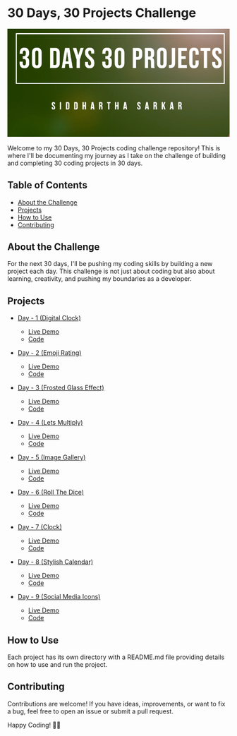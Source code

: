 # 30 Days, 30 Projects Challenge

![30 Days, 30 Projects](./img/banner.png)

Welcome to my 30 Days, 30 Projects coding challenge repository! This is where I'll be documenting my journey as I take on the challenge of building and completing 30 coding projects in 30 days.

## Table of Contents

- [About the Challenge](#about-the-challenge)
- [Projects](#projects)
- [How to Use](#how-to-use)
- [Contributing](#contributing)

## About the Challenge

For the next 30 days, I'll be pushing my coding skills by building a new project each day. This challenge is not just about coding but also about learning, creativity, and pushing my boundaries as a developer.

## Projects

- [Day - 1 (Digital Clock)](./Day-1)
  - [Live Demo](https://astonishing-pika-7e2f81.netlify.app)
  - [Code](./Day-1)

- [Day - 2 (Emoji Rating)](./Day-2)
  - [Live Demo](https://659322eb73b216ff46441bcd--mellow-puffpuff-59947f.netlify.app)
  - [Code](./Day-2)

- [Day - 3 (Frosted Glass Effect)](./Day-3)
  - [Live Demo](https://siddharthasid.github.io/frosted-glass-effect/)
  - [Code](./Day-3)

- [Day - 4 (Lets Multiply)](./Day-4)
  - [Live Demo](https://siddharthasid.github.io/lets-multiply/)
  - [Code](./Day-4)

- [Day - 5 (Image Gallery)](./Day-5)
  - [Live Demo](https://siddharthasid.github.io/image-gallery/)
  - [Code](./Day-5)

- [Day - 6 (Roll The Dice)](./Day-6)
  - [Live Demo](https://siddharthasid.github.io/roll-the-dice/)
  - [Code](./Day-6)

- [Day - 7 (Clock)](./Day-7)
  - [Live Demo](https://siddharthasid.github.io/analog-clock/)
  - [Code](./Day-7)

- [Day - 8 (Stylish Calendar)](./Day-8)
  - [Live Demo](https://siddharthasid.github.io/stylish-calendar/)
  - [Code](./Day-8)

- [Day - 9 (Social Media Icons)](./Day-9)
  - [Live Demo](https://siddharthasid.github.io/social-media-icons/)
  - [Code](./Day-9)


## How to Use

Each project has its own directory with a README.md file providing details on how to use and run the project.

## Contributing

Contributions are welcome! If you have ideas, improvements, or want to fix a bug, feel free to open an issue or submit a pull request.

Happy Coding! 🚀✨
